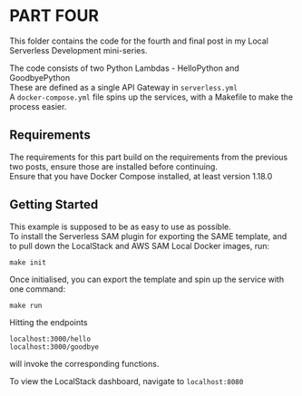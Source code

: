 # PART FOUR

This folder contains the code for the fourth and final post in my Local Serverless Development mini-series.  

The code consists of two Python Lambdas - HelloPython and GoodbyePython  
These are defined as a single API Gateway in `serverless.yml`  
A `docker-compose.yml` file spins up the services, with a Makefile to make the process easier.

## Requirements

The requirements for this part build on the requirements from the previous two posts, ensure those are installed before continuing.  
Ensure that you have Docker Compose installed, at least version 1.18.0

## Getting Started

This example is supposed to be as easy to use as possible.  
To install the Serverless SAM plugin for exporting the SAME template, and to pull down the LocalStack and AWS SAM Local Docker images, run:
```
make init
```

Once initialised, you can export the template and spin up the service with one command:
```
make run
```

Hitting the endpoints
```
localhost:3000/hello
localhost:3000/goodbye
```
will invoke the corresponding functions.

To view the LocalStack dashboard, navigate to `localhost:8080`